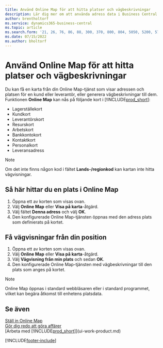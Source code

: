 ```yaml
---
title: Använd Online Map för att hitta platser och vägbeskrivningar
description: Lär dig mer om att använda adress data i Business Central för att få en Online Map med vägriktningar.
author: brentholtorf
ms.service: dynamics365-business-central
ms.topic: article
ms.search.form: '21, 26, 76, 86, 88, 300, 370, 800, 804, 5050, 5200, 5703'
ms.date: 07/15/2022
ms.author: bholtorf
---
```

# Använd Online Map för att hitta platser och vägbeskrivningar

Du kan få en karta från din Online Map-tjänst som visar adressen och platsen för en kund eller leverantör, eller generera vägbeskrivningar till dem. Funktionen **Online Map** kan nås på följande kort i [!INCLUDE[prod_short](includes/prod_short.md)]:

* Lagerställekort
* Kundkort
* Leverantörskort
* Resurskort
* Arbetskort
* Bankkontokort
* Kontaktkort
* Personalkort
* Leveransadress

> [!NOTE]
> Om det inte finns någon kod i fältet **Lands-/regionkod** kan kartan inte hitta vägvisningar.

## Så här hittar du en plats i Online Map

1. Öppna ett av korten som visas ovan.
2. Välj **Online Map** eller **Visa på karta**-åtgärd.
3. Välj fältet **Denna adress** och välj **OK**.
4. Den konfigurerade Online Map-tjänsten öppnas med den adress plats som definierats på kortet.

## Få vägvisningar från din position

1. Öppna ett av korten som visas ovan.
2. Välj **Online Map** eller **Visa på karta**-åtgärd.
3. Välj **Vägvisning från min plats** och sedan **OK**.
4. Den konfigurerade Online Map-tjänsten med vägbeskrivningar till den plats som anges på kortet.

> [!NOTE]
> Online Map öppnas i standard webbläsaren eller i standard programmet, vilket kan begära åtkomst till enhetens platsdata.

## Se även

[Ställ in Online Map](across-online-maps-setup.md)  
[Gör dig redo att göra affärer](ui-get-ready-business.md)  
[Arbeta med [!INCLUDE[prod_short](includes/prod_short.md)]](ui-work-product.md)  

[!INCLUDE[footer-include](includes/footer-banner.md)]
